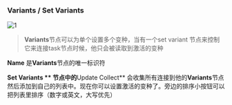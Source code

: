 <!-- panels:start -->

<!-- div:title-panel -->

### Variants / Set Variants

<!-- div:left-panel -->

![1](../../../../../../../../Blender%2520Foundation/Blender/2.93/scripts/addons/RenderStackNode/docs/media/img/nodeVariants/1.png)

<!-- div:right-panel -->

> **Variants**节点可以为单个设置多个变种，当有一个set variant 节点来控制它来连接task节点时候，他只会被读取到激活的变种

**Name** 是**Variants**节点的唯一标识符

**Set Variants ** 节点中的**Update Collect** 会收集所有连接到他的**Variants**节点然后添加到自己的列表中。现在你可以设置激活的变种了。旁边的排序小按钮可以把列表里排序（数字或英文，大写优先）

<!-- panels:end -->









